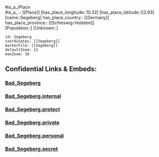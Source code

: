 ﻿---
location: [53.93,10.32] 
mapzoom: [7,12] 
mapmarker: city 
type: City
tags:
- geo/City


SpocWebEntityId: 34175
isDeleted: false
confidential: public

---
#is_a_/Place  
#is_a_ :: [[Place]] 
[has_place_longitude::10.32] 
[has_place_latitude::53.93] 
[name::Segeberg] 
has_place_country:: [[Germany]]  
has_place_province:: [[Schleswig-Holstein]]  
[Population::] 
[Unknown::] 


```leaflet
id: Segeberg
coordinates: [[Segeberg]] 
markerFile: [[Segeberg]] 
defaultZoom: 11 
maxZoom: 18
```


## Confidential Links & Embeds: 

### [Bad_Segeberg](/_public/Earth/Continent/Europe/Europe~Central/Germany/Germany~West/Schleswig-Holstein/counties~SH/Segeberg/cities~Segeberg/Bad_Segeberg.md) 

### [Bad_Segeberg.internal](/_internal/Earth/Continent/Europe/Europe~Central/Germany/Germany~West/Schleswig-Holstein/counties~SH/Segeberg/cities~Segeberg/Bad_Segeberg.internal.md) 

### [Bad_Segeberg.protect](/_protect/Earth/Continent/Europe/Europe~Central/Germany/Germany~West/Schleswig-Holstein/counties~SH/Segeberg/cities~Segeberg/Bad_Segeberg.protect.md) 

### [Bad_Segeberg.private](/_private/Earth/Continent/Europe/Europe~Central/Germany/Germany~West/Schleswig-Holstein/counties~SH/Segeberg/cities~Segeberg/Bad_Segeberg.private.md) 

### [Bad_Segeberg.personal](/_personal/Earth/Continent/Europe/Europe~Central/Germany/Germany~West/Schleswig-Holstein/counties~SH/Segeberg/cities~Segeberg/Bad_Segeberg.personal.md) 

### [Bad_Segeberg.secret](/_secret/Earth/Continent/Europe/Europe~Central/Germany/Germany~West/Schleswig-Holstein/counties~SH/Segeberg/cities~Segeberg/Bad_Segeberg.secret.md) 
